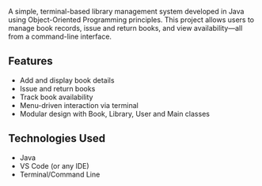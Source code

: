 A simple, terminal-based library management system developed in Java using Object-Oriented Programming principles. This project allows users to manage book records, issue and return books, and view availability—all from a command-line interface.

## Features
- Add and display book details
- Issue and return books
- Track book availability
- Menu-driven interaction via terminal
- Modular design with Book, Library, User and Main classes

## Technologies Used
- Java 
- VS Code (or any IDE)
- Terminal/Command Line
